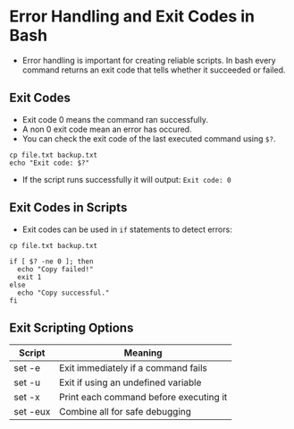 # Error Handling and Exit Codes in Bash
- Error handling is important for creating reliable scripts. In bash every command returns an exit code that tells whether it succeeded or failed.

## Exit Codes
- Exit code 0 means the command ran successfully.
- A non 0 exit code mean an error has occured.
- You can check the exit code of the last executed command using `$?`.
```
cp file.txt backup.txt
echo "Exit code: $?"
```
- If the script runs successfully it will output: `Exit code: 0`

## Exit Codes in Scripts
- Exit codes can be used in `if` statements to detect errors:
```
cp file.txt backup.txt

if [ $? -ne 0 ]; then
  echo "Copy failed!"
  exit 1
else
  echo "Copy successful."
fi
```
## Exit Scripting Options
| Script       | Meaning           | 
| ---------- | ------------------- |  
| set -e | Exit immediately if a command fails | 
| set -u | Exit if using an undefined variable | 
| set -x | Print each command before executing it | 
| set -eux | Combine all for safe debugging | 






